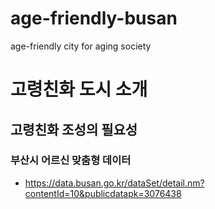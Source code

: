 # age-friendly-busan
age-friendly city for aging society
# 고령친화 도시 소개
## 고령친화 조성의 필요성
### 부산시 어르신 맞춤형 데이터
- https://data.busan.go.kr/dataSet/detail.nm?contentId=10&publicdatapk=3076438
